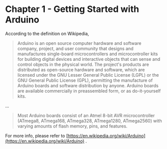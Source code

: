 # Chapter 1 - Getting Started with Arduino

According to the definition on Wikipedia,
> Arduino is an open source computer hardware and software company, 
project, and user community that designs and manufactures single-board microcontrollers and microcontroller kits for building digital devices and interactive objects that can sense and control objects in the physical world. The project's products are distributed as open-source hardware and software, which are licensed under the GNU Lesser General Public License (LGPL) or the GNU General Public License (GPL), permitting the manufacture of Arduino boards and software distribution by anyone. Arduino boards are available commercially in preassembled form, or as do-it-yourself kits.

...

> Most Arduino boards consist of an Atmel 8-bit AVR microcontroller (ATmega8, ATmega168, ATmega328, ATmega1280, ATmega2560) with varying amounts of flash memory, pins, and features.

For more info, please refer to [https://en.wikipedia.org/wiki/Arduino](https://en.wikipedia.org/wiki/Arduino) .

